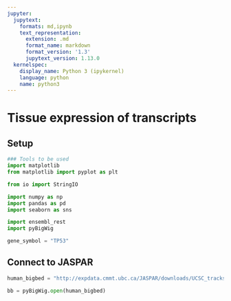 ```yaml
---
jupyter:
  jupytext:
    formats: md,ipynb
    text_representation:
      extension: .md
      format_name: markdown
      format_version: '1.3'
      jupytext_version: 1.13.0
  kernelspec:
    display_name: Python 3 (ipykernel)
    language: python
    name: python3
---
```


# Tissue expression of transcripts

## Setup

```python
### Tools to be used
import matplotlib
from matplotlib import pyplot as plt

from io import StringIO

import numpy as np
import pandas as pd
import seaborn as sns

import ensembl_rest
import pyBigWig
```

```python
gene_symbol = "TP53"
```

## Connect to JASPAR

```python
human_bigbed = "http://expdata.cmmt.ubc.ca/JASPAR/downloads/UCSC_tracks/2022/JASPAR2022_hg38.bb"
```
```python
bb = pyBigWig.open(human_bigbed)
```